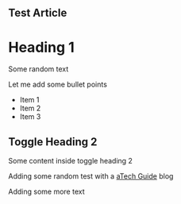 ## Test Article

# Heading 1

Some random text

Let me add some bullet points

*   Item 1
*   Item 2
*   Item 3

## Toggle Heading 2

Some content inside toggle heading 2

Adding some random test with a [aTech Guide](https://atech.guide/) blog

Adding some more text